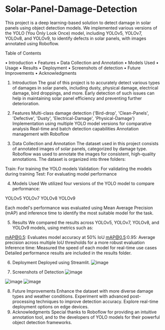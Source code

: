 # Solar-Panel-Damage-Detection
This project is a deep learning-based solution to detect damage in solar panels using object detection models. We implemented various versions of the YOLO (You Only Look Once) model, including YOLOv5, YOLOv7, YOLOv8, and YOLOv9, to identify defects in solar panels, with images annotated using Roboflow.

Table of Contents

•	Introduction
•	Features
•	Data Collection and Annotation
•	Models Used
•	Usage
•	Results
•	Deployment
•	Screenshots of detection
•	Future Improvements
•	Acknowledgments

1.	Introduction
The goal of this project is to accurately detect various types of damages in solar panels, including dusty, physical damage, electrical damage, bird droppings, and more. Early detection of such issues can help in maintaining solar panel efficiency and preventing further deterioration.

2.	Features
Multi-class damage detection ('Bird-drop', 'Clean-Panels', 'Defective', 'Dusty', 'Electrical-Damage', 'Physical-Damage')
Implementation using multiple YOLO model versions for comparative analysis
Real-time and batch detection capabilities
Annotation management with Roboflow

3.	Data Collection and Annotation
The dataset used in this project consists of annotated images of solar panels, categorized by damage type. Roboflow was used to annotate the images for consistent, high-quality annotations. The dataset is organized into three folders:

Train: For training the YOLO models
Validation: For validating the models during training
Test: For evaluating model performance

4.	Models Used
We utilized four versions of the YOLO model to compare performance:

YOLOv5
YOLOv7
YOLOv8
YOLOv9

Each model's performance was evaluated using Mean Average Precision (mAP) and inference time to identify the most suitable model for the task.


5.	Results
We compared the results across YOLOv5, YOLOv7, YOLOv8, and YOLOv9 models, using metrics such as:

mAP@0.5: Evaluates model accuracy at 50% IoU
mAP@0.5:0.95: Average precision across multiple IoU thresholds for a more robust evaluation
Inference time: Measured the speed of each model for real-time use cases
Detailed performance results are included in the results folder.

6.	Deployment
Deployed using Streamlit.
![image](https://github.com/user-attachments/assets/92caa9d6-8978-4a4c-a5ce-1622fc5109a4)

 

7.	Screenshots of Detection
 ![image](https://github.com/user-attachments/assets/1b6a4476-fbf6-45e6-b834-18af244f037d)

![image](https://github.com/user-attachments/assets/5deda1af-7855-4176-92a0-f38cd29694d2)
![image](https://github.com/user-attachments/assets/c747cf7c-2fbd-4365-b160-afd24ab73c72)


 

 
 



8.	Future Improvements
Enhance the dataset with more diverse damage types and weather conditions.
Experiment with advanced post-processing techniques to improve detection accuracy.
Explore real-time deployment options on edge devices.
9.	Acknowledgments
Special thanks to Roboflow for providing an intuitive annotation tool, and to the developers of YOLO models for their powerful object detection frameworks.
